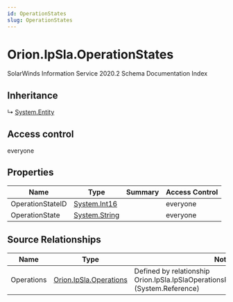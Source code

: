 ```yaml
---
id: OperationStates
slug: OperationStates
---
```


# Orion.IpSla.OperationStates

SolarWinds Information Service 2020.2 Schema Documentation Index

## Inheritance

↳ [System.Entity](./../System/Entity)

## Access control

everyone

## Properties

| Name | Type | Summary | Access Control |
| ------ | ------ | ------ | ------ |
| OperationStateID | [System.Int16](https://docs.microsoft.com/en-us/dotnet/api/system.int16) |  | everyone |
| OperationState | [System.String](https://docs.microsoft.com/en-us/dotnet/api/system.string) |  | everyone |

## Source Relationships

| Name | Type | Notes |
| ------ | ------ | ------ |
| Operations | [Orion.IpSla.Operations](./../Orion.IpSla/Operations) | Defined by relationship Orion.IpSla.IpSlaOperationsReferencesOperationStates (System.Reference) |


